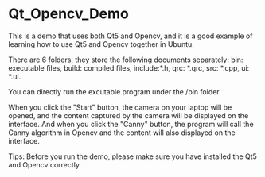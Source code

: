 # Qt_Opencv_Demo

This is a demo that uses both Qt5 and Opencv, and it is a good example of learning how to use Qt5 and Opencv together in Ubuntu.

There are 6 folders, they store the following documents separately:
bin: executable files,
build: compiled files,
include:*.h,
qrc: *.qrc,
src: *.cpp,
ui: *.ui.

You can directly run the excutable program under the /bin folder.

When you click the "Start" button, the camera on your laptop will be opened, and the content captured by the camera will be displayed on the interface. And when you click the "Canny" button, the program will call the Canny algorithm in Opencv and the content will also displayed on the interface.

Tips: Before you run the demo, please make sure you have installed the Qt5 and Opencv correctly. 
